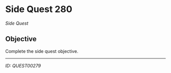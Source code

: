 # Side Quest 280

*Side Quest*

## Objective
Complete the side quest objective.

---
*ID: QUEST00279*